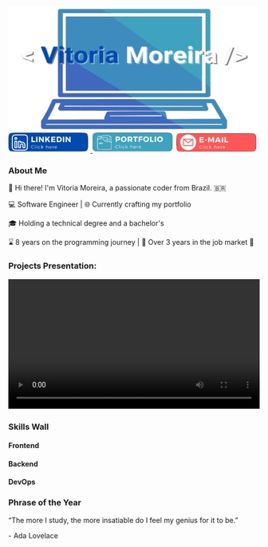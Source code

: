 <img height="250" width="100%" src="images/logo.png"/> 

<section>
	<a href="https://www.linkedin.com/in/vitoria-moreira-652a671ab/"> 
        <img width="32.7%" src="images/linkedin.png"/> 
    </a>
	<a >
        <img width="32.7%" src="images/portfolio.png"/>
    </a>
	<a href="malito:vmoreira.profissional@gmail.com">
        <img  width="32.6%" src="images/email.png"/>
    </a>
</section>


### About Me

👋 Hi there! I'm Vitoria Moreira, a passionate coder from Brazil. 🇧🇷

💻 Software Engineer | 🌐 Currently crafting my portfolio

🎓 Holding a technical degree and a bachelor's 

⌛ 8 years on the programming journey | 💼 Over 3 years in the job market 🚀


### Projects Presentation:
<video width="100%" height="260" controls>
  <source src="video.mov" type="video/mp4">
</video>

### Skills Wall

#### Frontend

#### Backend


#### DevOps


### Phrase of the Year

“The more I study, the more insatiable do I feel my genius for it to be.”

\- Ada Lovelace